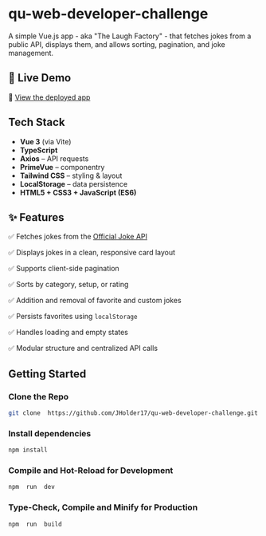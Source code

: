 
# qu-web-developer-challenge

A simple Vue.js app - aka "The Laugh Factory" - that fetches jokes from a public API, displays them, and allows sorting, pagination, and joke management.

## 🚀 Live Demo

🔗 [View the deployed app](https://jholder17.github.io/qu-web-developer-challenge/)

## Tech Stack

- **Vue 3** (via Vite)
- **TypeScript**
- **Axios** – API requests
- **PrimeVue** – componentry
- **Tailwind CSS** – styling & layout
- **LocalStorage** – data persistence
- **HTML5 + CSS3 + JavaScript (ES6)**

## ✨ Features

✅ Fetches jokes from the [Official Joke API](https://github.com/15Dkatz/official_joke_api)

✅ Displays jokes in a clean, responsive card layout

✅ Supports client-side pagination  

✅ Sorts by category, setup, or rating  

✅ Addition and removal of favorite and custom jokes  

✅ Persists favorites using `localStorage`

✅ Handles loading and empty states

✅ Modular structure and centralized API calls

## Getting Started

### Clone the Repo

```sh
git clone  https://github.com/JHolder17/qu-web-developer-challenge.git
```
### Install dependencies

```sh
npm install
```

### Compile and Hot-Reload for Development

```sh
npm  run  dev
```

### Type-Check, Compile and Minify for Production

```sh
npm  run  build
```